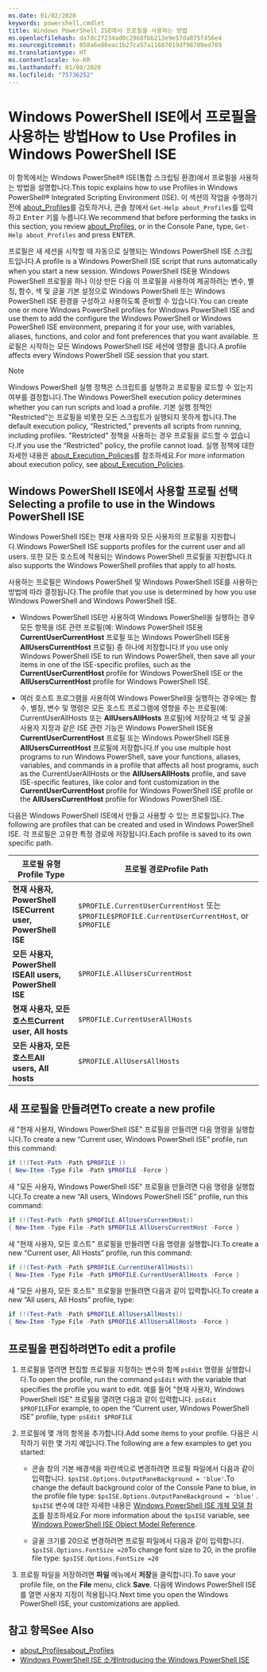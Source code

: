 ```yaml
---
ms.date: 01/02/2020
keywords: powershell,cmdlet
title: Windows PowerShell ISE에서 프로필을 사용하는 방법
ms.openlocfilehash: da7dc2f234ad0c2968fbb213e9e57da875f456e4
ms.sourcegitcommit: 058a6e86eac1b27ca57a11687019df98709ed709
ms.translationtype: HT
ms.contentlocale: ko-KR
ms.lasthandoff: 01/08/2020
ms.locfileid: "75736252"
---
```

# <a name="how-to-use-profiles-in-windows-powershell-ise"></a><span data-ttu-id="f2166-103">Windows PowerShell ISE에서 프로필을 사용하는 방법</span><span class="sxs-lookup"><span data-stu-id="f2166-103">How to Use Profiles in Windows PowerShell ISE</span></span>

<span data-ttu-id="f2166-104">이 항목에서는 Windows PowerShell® ISE(통합 스크립팅 환경)에서 프로필을 사용하는 방법을 설명합니다.</span><span class="sxs-lookup"><span data-stu-id="f2166-104">This topic explains how to use Profiles in Windows PowerShell® Integrated Scripting Environment (ISE).</span></span> <span data-ttu-id="f2166-105">이 섹션의 작업을 수행하기 전에 [about_Profiles](/powershell/module/microsoft.powershell.core/about/about_profiles)를 검토하거나, 콘솔 창에서 `Get-Help about_Profiles`를 입력하고 <kbd>Enter</kbd> 키를 누릅니다.</span><span class="sxs-lookup"><span data-stu-id="f2166-105">We recommend that before performing the tasks in this section, you review [about_Profiles](/powershell/module/microsoft.powershell.core/about/about_profiles), or in the Console Pane, type, `Get-Help about_Profiles` and press <kbd>ENTER</kbd>.</span></span>

<span data-ttu-id="f2166-106">프로필은 새 세션을 시작할 때 자동으로 실행되는 Windows PowerShell ISE 스크립트입니다.</span><span class="sxs-lookup"><span data-stu-id="f2166-106">A profile is a Windows PowerShell ISE script that runs automatically when you start a new session.</span></span>
<span data-ttu-id="f2166-107">Windows PowerShell ISE용 Windows PowerShell 프로필을 하나 이상 만든 다음 이 프로필을 사용하여 제공하려는 변수, 별칭, 함수, 색 및 글꼴 기본 설정으로 Windows PowerShell 또는 Windows PowerShell ISE 환경을 구성하고 사용하도록 준비할 수 있습니다.</span><span class="sxs-lookup"><span data-stu-id="f2166-107">You can create one or more Windows PowerShell profiles for Windows PowerShell ISE and use them to add the configure the Windows PowerShell or Windows PowerShell ISE environment, preparing it for your use, with variables, aliases, functions, and color and font preferences that you want available.</span></span> <span data-ttu-id="f2166-108">프로필은 시작하는 모든 Windows PowerShell ISE 세션에 영향을 줍니다.</span><span class="sxs-lookup"><span data-stu-id="f2166-108">A profile affects every Windows PowerShell ISE session that you start.</span></span>

> [!NOTE]
> <span data-ttu-id="f2166-109">Windows PowerShell 실행 정책은 스크립트를 실행하고 프로필을 로드할 수 있는지 여부를 결정합니다.</span><span class="sxs-lookup"><span data-stu-id="f2166-109">The Windows PowerShell execution policy determines whether you can run scripts and load a profile.</span></span>
> <span data-ttu-id="f2166-110">기본 실행 정책인 "Restricted"는 프로필을 비롯한 모든 스크립트가 실행되지 못하게 합니다.</span><span class="sxs-lookup"><span data-stu-id="f2166-110">The default execution policy, “Restricted,” prevents all scripts from running, including profiles.</span></span>
> <span data-ttu-id="f2166-111">"Restricted" 정책을 사용하는 경우 프로필을 로드할 수 없습니다.</span><span class="sxs-lookup"><span data-stu-id="f2166-111">If you use the “Restricted” policy, the profile cannot load.</span></span> <span data-ttu-id="f2166-112">실행 정책에 대한 자세한 내용은 [about_Execution_Policies](/powershell/module/microsoft.powershell.core/about/about_execution_policies)를 참조하세요.</span><span class="sxs-lookup"><span data-stu-id="f2166-112">For more information about execution policy, see [about_Execution_Policies](/powershell/module/microsoft.powershell.core/about/about_execution_policies).</span></span>

## <a name="selecting-a-profile-to-use-in-the-windows-powershell-ise"></a><span data-ttu-id="f2166-113">Windows PowerShell ISE에서 사용할 프로필 선택</span><span class="sxs-lookup"><span data-stu-id="f2166-113">Selecting a profile to use in the Windows PowerShell ISE</span></span>

<span data-ttu-id="f2166-114">Windows PowerShell ISE는 현재 사용자와 모든 사용자의 프로필을 지원합니다.</span><span class="sxs-lookup"><span data-stu-id="f2166-114">Windows PowerShell ISE supports profiles for the current user and all users.</span></span> <span data-ttu-id="f2166-115">또한 모든 호스트에 적용되는 Windows PowerShell 프로필을 지원합니다.</span><span class="sxs-lookup"><span data-stu-id="f2166-115">It also supports the Windows PowerShell profiles that apply to all hosts.</span></span>

<span data-ttu-id="f2166-116">사용하는 프로필은 Windows PowerShell 및 Windows PowerShell ISE를 사용하는 방법에 따라 결정됩니다.</span><span class="sxs-lookup"><span data-stu-id="f2166-116">The profile that you use is determined by how you use Windows PowerShell and Windows PowerShell ISE.</span></span>

- <span data-ttu-id="f2166-117">Windows PowerShell ISE만 사용하여 Windows PowerShell을 실행하는 경우 모든 항목을 ISE 관련 프로필(예: Windows PowerShell ISE용 **CurrentUserCurrentHost** 프로필 또는 Windows PowerShell ISE용 **AllUsersCurrentHost** 프로필) 중 하나에 저장합니다.</span><span class="sxs-lookup"><span data-stu-id="f2166-117">If you use only Windows PowerShell ISE to run Windows PowerShell, then save all your items in one of the ISE-specific profiles, such as the **CurrentUserCurrentHost** profile for Windows PowerShell ISE or the **AllUsersCurrentHost** profile for Windows PowerShell ISE.</span></span>

- <span data-ttu-id="f2166-118">여러 호스트 프로그램을 사용하여 Windows PowerShell을 실행하는 경우에는 함수, 별칭, 변수 및 명령은 모든 호스트 프로그램에 영향을 주는 프로필(예: CurrentUserAllHosts 또는 **AllUsersAllHosts** 프로필)에 저장하고 색 및 글꼴 사용자 지정과 같은 ISE 관련 기능은 Windows PowerShell ISE용 **CurrentUserCurrentHost** 프로필 또는 Windows PowerShell ISE용 **AllUsersCurrentHost** 프로필에 저장합니다.</span><span class="sxs-lookup"><span data-stu-id="f2166-118">If you use multiple host programs to run Windows PowerShell, save your functions, aliases, variables, and commands in a profile that affects all host programs, such as the CurrentUserAllHosts or the **AllUsersAllHosts** profile, and save ISE-specific features, like color and font customization in the **CurrentUserCurrentHost** profile for Windows PowerShell ISE profile or the **AllUsersCurrentHost** profile for Windows PowerShell ISE.</span></span>

<span data-ttu-id="f2166-119">다음은 Windows PowerShell ISE에서 만들고 사용할 수 있는 프로필입니다.</span><span class="sxs-lookup"><span data-stu-id="f2166-119">The following are profiles that can be created and used in Windows PowerShell ISE.</span></span> <span data-ttu-id="f2166-120">각 프로필은 고유한 특정 경로에 저장됩니다.</span><span class="sxs-lookup"><span data-stu-id="f2166-120">Each profile is saved to its own specific path.</span></span>

|           <span data-ttu-id="f2166-121">프로필 유형</span><span class="sxs-lookup"><span data-stu-id="f2166-121">Profile Type</span></span>           |                   <span data-ttu-id="f2166-122">프로필 경로</span><span class="sxs-lookup"><span data-stu-id="f2166-122">Profile Path</span></span>                   |
| -------------------------------- | ------------------------------------------------ |
| <span data-ttu-id="f2166-123">**현재 사용자, PowerShell ISE**</span><span class="sxs-lookup"><span data-stu-id="f2166-123">**Current user, PowerShell ISE**</span></span> | <span data-ttu-id="f2166-124">`$PROFILE.CurrentUserCurrentHost` 또는 `$PROFILE`</span><span class="sxs-lookup"><span data-stu-id="f2166-124">`$PROFILE.CurrentUserCurrentHost`, or `$PROFILE`</span></span> |
| <span data-ttu-id="f2166-125">**모든 사용자, PowerShell ISE**</span><span class="sxs-lookup"><span data-stu-id="f2166-125">**All users, PowerShell ISE**</span></span>    | `$PROFILE.AllUsersCurrentHost`                   |
| <span data-ttu-id="f2166-126">**현재 사용자, 모든 호스트**</span><span class="sxs-lookup"><span data-stu-id="f2166-126">**Current user, All hosts**</span></span>      | `$PROFILE.CurrentUserAllHosts`                   |
| <span data-ttu-id="f2166-127">**모든 사용자, 모든 호스트**</span><span class="sxs-lookup"><span data-stu-id="f2166-127">**All users, All hosts**</span></span>         | `$PROFILE.AllUsersAllHosts`                      |

## <a name="to-create-a-new-profile"></a><span data-ttu-id="f2166-128">새 프로필을 만들려면</span><span class="sxs-lookup"><span data-stu-id="f2166-128">To create a new profile</span></span>

<span data-ttu-id="f2166-129">새 "현재 사용자, Windows PowerShell ISE" 프로필을 만들려면 다음 명령을 실행합니다.</span><span class="sxs-lookup"><span data-stu-id="f2166-129">To create a new “Current user, Windows PowerShell ISE” profile, run this command:</span></span>

```powershell
if (!(Test-Path -Path $PROFILE ))
{ New-Item -Type File -Path $PROFILE -Force }
```

<span data-ttu-id="f2166-130">새 "모든 사용자, Windows PowerShell ISE" 프로필을 만들려면 다음 명령을 실행합니다.</span><span class="sxs-lookup"><span data-stu-id="f2166-130">To create a new “All users, Windows PowerShell ISE” profile, run this command:</span></span>

```powershell
if (!(Test-Path -Path $PROFILE.AllUsersCurrentHost))
{ New-Item -Type File -Path $PROFILE.AllUsersCurrentHost -Force }
```

<span data-ttu-id="f2166-131">새 "현재 사용자, 모든 호스트" 프로필을 만들려면 다음 명령을 실행합니다.</span><span class="sxs-lookup"><span data-stu-id="f2166-131">To create a new “Current user, All Hosts” profile, run this command:</span></span>

```powershell
if (!(Test-Path -Path $PROFILE.CurrentUserAllHosts))
{ New-Item -Type File -Path $PROFILE.CurrentUserAllHosts -Force }
```

<span data-ttu-id="f2166-132">새 "모든 사용자, 모든 호스트" 프로필을 만들려면 다음과 같이 입력합니다.</span><span class="sxs-lookup"><span data-stu-id="f2166-132">To create a new “All users, All Hosts” profile, type:</span></span>

```powershell
if (!(Test-Path -Path $PROFILE.AllUsersAllHosts))
{ New-Item -Type File -Path $PROFILE.AllUsersAllHosts -Force }
```

## <a name="to-edit-a-profile"></a><span data-ttu-id="f2166-133">프로필을 편집하려면</span><span class="sxs-lookup"><span data-stu-id="f2166-133">To edit a profile</span></span>

1. <span data-ttu-id="f2166-134">프로필을 열려면 편집할 프로필을 지정하는 변수와 함께 `psEdit` 명령을 실행합니다.</span><span class="sxs-lookup"><span data-stu-id="f2166-134">To open the profile, run the command `psEdit` with the variable that specifies the profile you want to edit.</span></span> <span data-ttu-id="f2166-135">예를 들어 "현재 사용자, Windows PowerShell ISE" 프로필을 열려면 다음과 같이 입력합니다. `psEdit $PROFILE`</span><span class="sxs-lookup"><span data-stu-id="f2166-135">For example, to open the “Current user, Windows PowerShell ISE” profile, type: `psEdit $PROFILE`</span></span>

2. <span data-ttu-id="f2166-136">프로필에 몇 개의 항목을 추가합니다.</span><span class="sxs-lookup"><span data-stu-id="f2166-136">Add some items to your profile.</span></span> <span data-ttu-id="f2166-137">다음은 시작하기 위한 몇 가지 예입니다.</span><span class="sxs-lookup"><span data-stu-id="f2166-137">The following are a few examples to get you started:</span></span>

   - <span data-ttu-id="f2166-138">콘솔 창의 기본 배경색을 파란색으로 변경하려면 프로필 파일에서 다음과 같이 입력합니다. `$psISE.Options.OutputPaneBackground = 'blue'`.</span><span class="sxs-lookup"><span data-stu-id="f2166-138">To change the default background color of the Console Pane to blue, in the profile file type: `$psISE.Options.OutputPaneBackground = 'blue'` .</span></span> <span data-ttu-id="f2166-139">`$psISE` 변수에 대한 자세한 내용은 [Windows PowerShell ISE 개체 모델 참조](object-model/The-ISE-Object-Model-Hierarchy.md)를 참조하세요.</span><span class="sxs-lookup"><span data-stu-id="f2166-139">For more information about the `$psISE` variable, see [Windows PowerShell ISE Object Model Reference](object-model/The-ISE-Object-Model-Hierarchy.md).</span></span>

   - <span data-ttu-id="f2166-140">글꼴 크기를 20으로 변경하려면 프로필 파일에서 다음과 같이 입력합니다. `$psISE.Options.FontSize =20`</span><span class="sxs-lookup"><span data-stu-id="f2166-140">To change font size to 20, in the profile file type: `$psISE.Options.FontSize =20`</span></span>

3. <span data-ttu-id="f2166-141">프로필 파일을 저장하려면 **파일** 메뉴에서 **저장**을 클릭합니다.</span><span class="sxs-lookup"><span data-stu-id="f2166-141">To save your profile file, on the **File** menu, click **Save**.</span></span> <span data-ttu-id="f2166-142">다음에 Windows PowerShell ISE를 열면 사용자 지정이 적용됩니다.</span><span class="sxs-lookup"><span data-stu-id="f2166-142">Next time you open the Windows PowerShell ISE, your customizations are applied.</span></span>

## <a name="see-also"></a><span data-ttu-id="f2166-143">참고 항목</span><span class="sxs-lookup"><span data-stu-id="f2166-143">See Also</span></span>

- [<span data-ttu-id="f2166-144">about_Profiles</span><span class="sxs-lookup"><span data-stu-id="f2166-144">about_Profiles</span></span>](/powershell/module/microsoft.powershell.core/about/about_profiles)
- [<span data-ttu-id="f2166-145">Windows PowerShell ISE 소개</span><span class="sxs-lookup"><span data-stu-id="f2166-145">Introducing the Windows PowerShell ISE</span></span>](Introducing-the-Windows-PowerShell-ISE.md)
